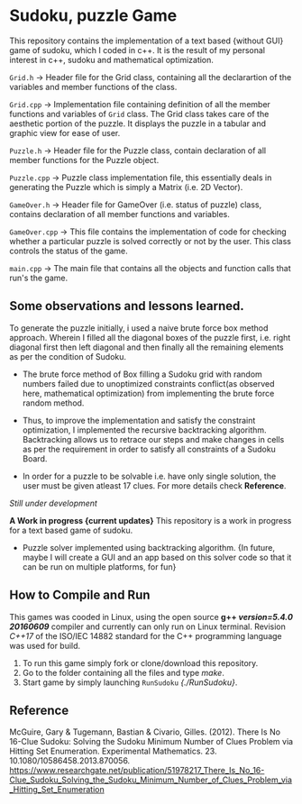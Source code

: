 # Sudoku, puzzle Game

This repository contains the implementation of a text based {without GUI} game of sudoku, which I coded in c++.
It is the result of my personal interest in c++, sudoku and mathematical optimization.

`Grid.h` -> Header file for the Grid class, containing all the declarartion of the variables and member functions of the class.

`Grid.cpp` -> Implementation file containing definition of all the member functions and variables of `Grid` class. The Grid class takes care of the aesthetic portion of the puzzle. It displays the puzzle in a tabular and graphic view for ease of user.

`Puzzle.h` -> Header file for the Puzzle class, contain declaration of all member functions for the Puzzle object.

`Puzzle.cpp` -> Puzzle class implementation file, this essentially deals in generating the Puzzle which is simply a Matrix (i.e. 2D Vector).

`GameOver.h` -> Header file for GameOver (i.e. status of puzzle) class, contains declaration of all member functions and variables.

`GameOver.cpp` -> This file contains the implementation of code for checking whether a particular puzzle is solved correctly or not by the user. This class controls the status of the game.

`main.cpp` -> The main file that contains all the objects and function calls that run's the game.

## Some observations and lessons learned.
To generate the puzzle initially, i used a naive brute force box method approach. Wherein I filled all the diagonal boxes of the puzzle first, i.e. right diagonal first then left diagonal and then finally all the remaining elements as per the condition of Sudoku.

* The brute force method of Box filling a Sudoku grid with random numbers failed due to unoptimized constraints conflict(as observed here, mathematical optimization) from implementing the brute force random method.

* Thus, to improve the implementation and satisfy the constraint optimization, I implemented the recursive backtracking algorithm. Backtracking allows us to retrace our steps and make changes in cells as per the requirement in order to satisfy all constraints of a Sudoku Board.

* In order for a puzzle to be solvable i.e. have only single solution, the user must be given atleast 17 clues. For more details check **Reference**.

*Still under development*

**A Work in progress {current updates}**
This repository is a work in progress for a text based game of sudoku.

* Puzzle solver implemented using backtracking algorithm.
{In future, maybe I will create a GUI and an app based on this solver code so that it can be run on multiple platforms, for fun}

## How to Compile and Run
This games was cooded in Linux, using the open source **g++ *version=5.4.0 20160609*** compiler and currently can only run on Linux terminal. Revision *C++17* of the ISO/IEC 14882 standard for the C++ programming language was used for build.

1. To run this game simply fork or clone/download this repository.
2. Go to the folder containing all the files and type *make*.
3. Start game by simply launching `RunSudoku` *{./RunSudoku}*.

## Reference 
McGuire, Gary & Tugemann, Bastian & Civario, Gilles. (2012). There Is No 16-Clue Sudoku: Solving the Sudoku Minimum Number of Clues Problem via Hitting Set Enumeration. Experimental Mathematics. 23. 10.1080/10586458.2013.870056.
https://www.researchgate.net/publication/51978217_There_Is_No_16-Clue_Sudoku_Solving_the_Sudoku_Minimum_Number_of_Clues_Problem_via_Hitting_Set_Enumeration